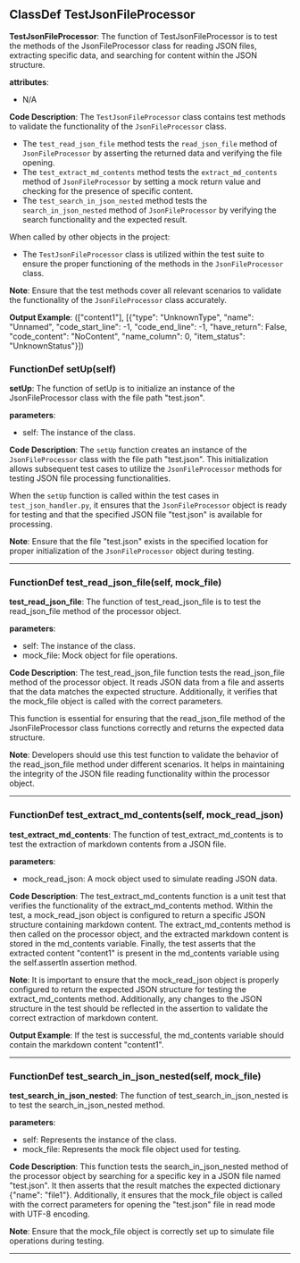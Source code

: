 ## ClassDef TestJsonFileProcessor
**TestJsonFileProcessor**: The function of TestJsonFileProcessor is to test the methods of the JsonFileProcessor class for reading JSON files, extracting specific data, and searching for content within the JSON structure.

**attributes**:
- N/A

**Code Description**:
The `TestJsonFileProcessor` class contains test methods to validate the functionality of the `JsonFileProcessor` class. 
- The `test_read_json_file` method tests the `read_json_file` method of `JsonFileProcessor` by asserting the returned data and verifying the file opening.
- The `test_extract_md_contents` method tests the `extract_md_contents` method of `JsonFileProcessor` by setting a mock return value and checking for the presence of specific content.
- The `test_search_in_json_nested` method tests the `search_in_json_nested` method of `JsonFileProcessor` by verifying the search functionality and the expected result.

When called by other objects in the project:
- The `TestJsonFileProcessor` class is utilized within the test suite to ensure the proper functioning of the methods in the `JsonFileProcessor` class.

**Note**:
Ensure that the test methods cover all relevant scenarios to validate the functionality of the `JsonFileProcessor` class accurately.

**Output Example**:
(["content1"], [{"type": "UnknownType", "name": "Unnamed", "code_start_line": -1, "code_end_line": -1, "have_return": False, "code_content": "NoContent", "name_column": 0, "item_status": "UnknownStatus"}])
### FunctionDef setUp(self)
**setUp**: The function of setUp is to initialize an instance of the JsonFileProcessor class with the file path "test.json".

**parameters**:
- self: The instance of the class.

**Code Description**:
The `setUp` function creates an instance of the `JsonFileProcessor` class with the file path "test.json". This initialization allows subsequent test cases to utilize the `JsonFileProcessor` methods for testing JSON file processing functionalities.

When the `setUp` function is called within the test cases in `test_json_handler.py`, it ensures that the `JsonFileProcessor` object is ready for testing and that the specified JSON file "test.json" is available for processing.

**Note**:
Ensure that the file "test.json" exists in the specified location for proper initialization of the `JsonFileProcessor` object during testing.
***
### FunctionDef test_read_json_file(self, mock_file)
**test_read_json_file**: The function of test_read_json_file is to test the read_json_file method of the processor object.

**parameters**: 
- self: The instance of the class.
- mock_file: Mock object for file operations.

**Code Description**: 
The test_read_json_file function tests the read_json_file method of the processor object. It reads JSON data from a file and asserts that the data matches the expected structure. Additionally, it verifies that the mock_file object is called with the correct parameters.

This function is essential for ensuring that the read_json_file method of the JsonFileProcessor class functions correctly and returns the expected data structure.

**Note**: Developers should use this test function to validate the behavior of the read_json_file method under different scenarios. It helps in maintaining the integrity of the JSON file reading functionality within the processor object.
***
### FunctionDef test_extract_md_contents(self, mock_read_json)
**test_extract_md_contents**: The function of test_extract_md_contents is to test the extraction of markdown contents from a JSON file.

**parameters**:
- mock_read_json: A mock object used to simulate reading JSON data.

**Code Description**:
The test_extract_md_contents function is a unit test that verifies the functionality of the extract_md_contents method. Within the test, a mock_read_json object is configured to return a specific JSON structure containing markdown content. The extract_md_contents method is then called on the processor object, and the extracted markdown content is stored in the md_contents variable. Finally, the test asserts that the extracted content "content1" is present in the md_contents variable using the self.assertIn assertion method.

**Note**:
It is important to ensure that the mock_read_json object is properly configured to return the expected JSON structure for testing the extract_md_contents method. Additionally, any changes to the JSON structure in the test should be reflected in the assertion to validate the correct extraction of markdown content.

**Output Example**:
If the test is successful, the md_contents variable should contain the markdown content "content1".
***
### FunctionDef test_search_in_json_nested(self, mock_file)
**test_search_in_json_nested**: The function of test_search_in_json_nested is to test the search_in_json_nested method.

**parameters**:
- self: Represents the instance of the class.
- mock_file: Represents the mock file object used for testing.

**Code Description**:
This function tests the search_in_json_nested method of the processor object by searching for a specific key in a JSON file named "test.json". It then asserts that the result matches the expected dictionary {"name": "file1"}. Additionally, it ensures that the mock_file object is called with the correct parameters for opening the "test.json" file in read mode with UTF-8 encoding.

**Note**:
Ensure that the mock_file object is correctly set up to simulate file operations during testing.
***
